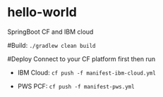 # hello-world
SpringBoot CF and IBM cloud

#Build:
`./gradlew clean build`

#Deploy
Connect to your CF platform first then run
 * IBM Cloud:
`cf push -f manifest-ibm-cloud.yml`

* PWS PCF:
`cf push -f manifest-pws.yml`
